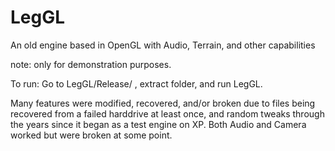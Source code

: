 # LegGL
An old engine based in OpenGL with Audio, Terrain, and other capabilities

note: only for demonstration purposes. 

To run: Go to LegGL/Release/ , extract folder, and run LegGL.

Many features were modified, recovered, and/or broken due to files being recovered from a failed harddrive at least once, and random tweaks through the years since it began as a test engine on XP. Both Audio and Camera worked but were broken at some point.

